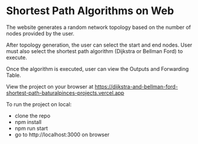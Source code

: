 # Shortest Path Algorithms on Web 
The website generates a random network topology based on the number of nodes provided by the user. 

After topology generation, the user can select the start and end nodes. User must also select the shortest path algorithm (Dijkstra or Bellman Ford) to execute. 

Once the algorithm is executed, user can view the Outputs and Forwarding Table.

View the project on your browser at https://dijkstra-and-bellman-ford-shortest-path-baturalpinces-projects.vercel.app

To run the project on local:
- clone the repo
- npm install
- npm run start
- go to http://localhost:3000 on browser